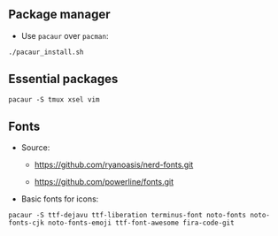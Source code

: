 ## Package manager

+ Use `pacaur` over `pacman`:

```
./pacaur_install.sh
```

## Essential packages

```
pacaur -S tmux xsel vim
```

## Fonts

- Source:

    + https://github.com/ryanoasis/nerd-fonts.git

    + https://github.com/powerline/fonts.git

- Basic fonts for icons:

```
pacaur -S ttf-dejavu ttf-liberation terminus-font noto-fonts noto-fonts-cjk noto-fonts-emoji ttf-font-awesome fira-code-git
```
